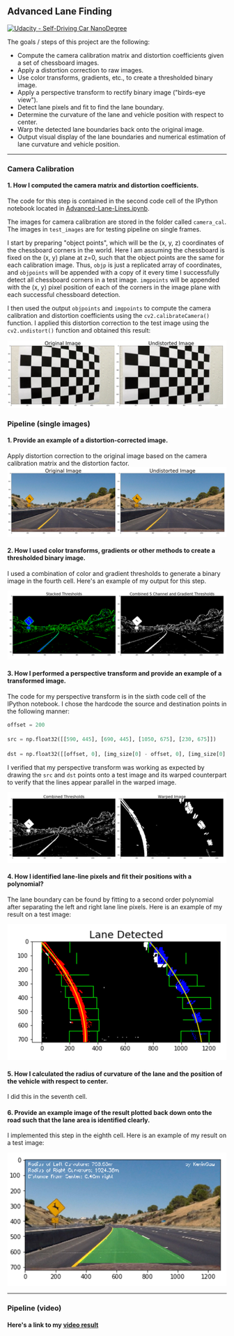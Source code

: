 ## Advanced Lane Finding
[![Udacity - Self-Driving Car NanoDegree](https://s3.amazonaws.com/udacity-sdc/github/shield-carnd.svg)](http://www.udacity.com/drive)


The goals / steps of this project are the following:

* Compute the camera calibration matrix and distortion coefficients given a set of chessboard images.
* Apply a distortion correction to raw images.
* Use color transforms, gradients, etc., to create a thresholded binary image.
* Apply a perspective transform to rectify binary image ("birds-eye view").
* Detect lane pixels and fit to find the lane boundary.
* Determine the curvature of the lane and vehicle position with respect to center.
* Warp the detected lane boundaries back onto the original image.
* Output visual display of the lane boundaries and numerical estimation of lane curvature and vehicle position.

[//]: # (Image References)

[image1]: ./output_images/distortion_correction.png "Distortion Correction"
[image2]: ./output_images/undistort.png "Undistorted"
[image3]: ./output_images/binary.png "Binary Example"
[image4]: ./output_images/warped.png "Warp Example"
[image5]: ./output_images/color_fit_lines.png "Fit Visual"
[image6]: ./output_images/output.png "Output"
[video1]: ./project_video_output.mp4 "Video"

---

### Camera Calibration

#### 1. How I computed the camera matrix and distortion coefficients.

The code for this step is contained in the second code cell of the IPython notebook located in [Advanced-Lane-Lines.ipynb](./Advanced-Lane-Lines.ipynb).

The images for camera calibration are stored in the folder called `camera_cal`.  The images in `test_images` are for testing pipeline on single frames.

I start by preparing "object points", which will be the (x, y, z) coordinates of the chessboard corners in the world. Here I am assuming the chessboard is fixed on the (x, y) plane at z=0, such that the object points are the same for each calibration image.  Thus, `objp` is just a replicated array of coordinates, and `objpoints` will be appended with a copy of it every time I successfully detect all chessboard corners in a test image.  `imgpoints` will be appended with the (x, y) pixel position of each of the corners in the image plane with each successful chessboard detection.  

I then used the output `objpoints` and `imgpoints` to compute the camera calibration and distortion coefficients using the `cv2.calibrateCamera()` function.  I applied this distortion correction to the test image using the `cv2.undistort()` function and obtained this result: 

![alt text][image1]

### Pipeline (single images)

#### 1. Provide an example of a distortion-corrected image.

Apply distortion correction to the original image based on the camera calibration matrix and the distortion factor.
![alt text][image2]

#### 2. How I used color transforms, gradients or other methods to create a thresholded binary image.

I used a combination of color and gradient thresholds to generate a binary image in the fourth cell. Here's an example of my output for this step.

![alt text][image3]

#### 3. How I performed a perspective transform and provide an example of a transformed image.

The code for my perspective transform is in the sixth code cell of the IPython notebook. I chose the hardcode the source and destination points in the following manner:

```python
offset = 200

src = np.float32([[590, 445], [690, 445], [1050, 675], [230, 675]])  

dst = np.float32([[offset, 0], [img_size[0] - offset, 0], [img_size[0] - offset, img_size[1]], [offset, img_size[1]]])

```

I verified that my perspective transform was working as expected by drawing the `src` and `dst` points onto a test image and its warped counterpart to verify that the lines appear parallel in the warped image.

![alt text][image4]

#### 4. How I identified lane-line pixels and fit their positions with a polynomial?

The lane boundary can be found by fitting to a second order polynomial after separating the left and right lane line pixels. Here is an example of my result on a test image:

![alt text][image5]

#### 5. How I calculated the radius of curvature of the lane and the position of the vehicle with respect to center.

I did this in the seventh cell.

#### 6. Provide an example image of the result plotted back down onto the road such that the lane area is identified clearly.

I implemented this step in the eighth cell. Here is an example of my result on a test image:

![alt text][image6]

---

### Pipeline (video)

#### Here's a link to my [video result](./project_video_output.mp4)
